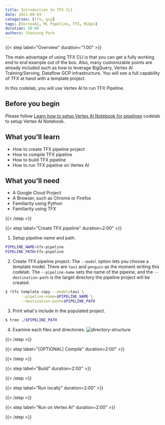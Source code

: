 ```yaml
---
title: Introduction to TFX CLI
date: 2021-09-03
categories: [tfx, gcp]
tags: [VertexAI, ML Pipeline, TFX, MLOps]
duration: 20:00
authors: Chansung Park
---
```


{{< step label="Overview" duration="1:00" >}}

The main advantage of using TFX CLI is that you can get a fully working end to end example out of the box. Also, many customizable points are already included such as how to leverage BigQuery, Vertex AI Training/Serving, Dataflow GCP infrastructure. You will see a full capability of TFX at hand with a template project. 

In this codelab, you will use Vertex AI to run TFX Pipeline.

## **Before you begin**

Please follow [Learn how to setup Vertex AI Notebook for pipelines](https://gde-codelabs.github.io/posts/vertex-ai-notebook/#0) codelab to setup Vertex AI Notebook. 

## **What you'll learn**
- How to create TFX pipeline project
- How to compile TFX pipeline
- How to build TFX pipeline
- How to run TFX pipeline on Vertex AI

## **What you'll need**
- A Google Cloud Project
- A Browser, such as Chrome or Firefox
- Familiarity using Python
- Familiarity using TFX

{{< /step >}}

{{< step label="Create TFX pipeline" duration=2:00" >}}

1. Setup pipeline name and path. 

```bash
PIPELINE_NAME=tfx-pipeline
PIPELINE_PATH=tfx-pipeline
```

2. Create TFX pipeline project. The `--model` option lets you choose a template model. There are `taxi` and `penguin` as the moment writing this codelab. The `--pipeline-name` sets the name of the pipeine, and the `--destination-path` is the target directory the pipeline project will be created. 

```bash
$ !tfx template copy --model=taxi \
       --pipeline-name=$PIPELINE_NAME \
       --destination-path=$PIPELINE_PATH
```

3. Print what's include in the populated project.
```bash
$ tree ./$PIPELINE_PATH
```

4. Examine each files and directories.
![directory-structure](/assets/images/tfx-cli-101/directory-structure.png)

{{< /step >}}

{{< step label="[OPTIONAL] Compile" duration=2:00" >}}

{{< /step >}}

{{< step label="Build" duration=2:00" >}}

{{< /step >}}

{{< step label="Run locally" duration=2:00" >}}

{{< /step >}}

{{< step label="Run on Vertex AI" duration=2:00" >}}

{{< /step >}}
